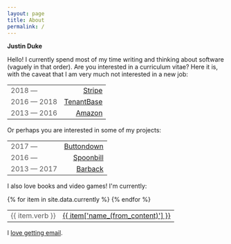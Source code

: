 ```yaml
---
layout: page
title: About
permalink: /
---
```


<style>.post-header { display: none; } .post-content { font-size: 20px; line-height: 30px;} p { margin-bottom: 1em; }</style>

**Justin Duke**

Hello! I currently spend most of my time writing and thinking about software (vaguely in that order). 
Are you interested in a curriculum vitae? Here it is, with the caveat that I am very much not interested
in a new job:

<table>
<tr>
<td>2018 —</td>
<td><a href='https://stripe.com'>Stripe</a></td>
</tr>
<tr>
<td>2016 — 2018</td>
<td><a href='https://tenantbase.com'>TenantBase</a></td>
</tr>
<tr>
<td>2013 — 2016</td>
<td><a href='https://amazon.com'>Amazon</a></td>
</tr>
</table>

Or perhaps you are interested in some of my projects:

<table>
<tr>
<td>2017 —</td>
<td><a href='https://buttondown.email'>Buttondown</a></td>
</tr>
<tr>
<td>2016 —</td>
<td><a href='https://spoonbill.io'>Spoonbill</a></td>
</tr>
<tr>
<td>2013 — 2017</td>
<td><a href='https://getbarback.com'>Barback</a></td>
</tr>
</table>

I also love books and video games! I'm currently:

<table>
{% for item in site.data.currently %}
<tr>
<td> {{ item.verb }}</td>
<td> <a href='/content/{{ item['name_(from_content)'][0] | slugify }}'>{{ item['name_(from_content)'] }}</a></td>
</tr>
{% endfor %}
</table>

I [love getting email](mailto:me@jmduke.com).

<style>
    table {
        width: 100%;
        margin-bottom: 1em;
    }
    td:last-child {
        text-align: right;
    }
    td:first-child {
        opacity: 0.7;
    }
</style>